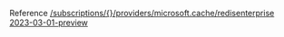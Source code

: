 Reference [/subscriptions/{}/providers/microsoft.cache/redisenterprise 2023-03-01-preview](/Resources/mgmt-plane/L3N1YnNjcmlwdGlvbnMve30vcHJvdmlkZXJzL21pY3Jvc29mdC5jYWNoZS9yZWRpc2VudGVycHJpc2U=/2023-03-01-preview.xml)
